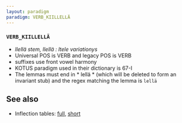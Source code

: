 ```yaml
---
layout: paradigm
paradigm: VERB_KIILLELLÄ
---
```

### ` VERB_KIILLELLÄ `

* _llellä stem, llellä : ltele variationys_
* Universal POS is VERB and legacy POS is VERB
* suffixes use front vowel harmony
* KOTUS paradigm used in their dictionary is 67-I
* The lemmas must end in * lellä * (which will be deleted to form an invariant stub) and the regex matching the lemma is ` lellä `

## See also

* Inflection tables: [full](gen/K/kiillellä.html), [short](gen/K/kiillellä_wikt.html)

